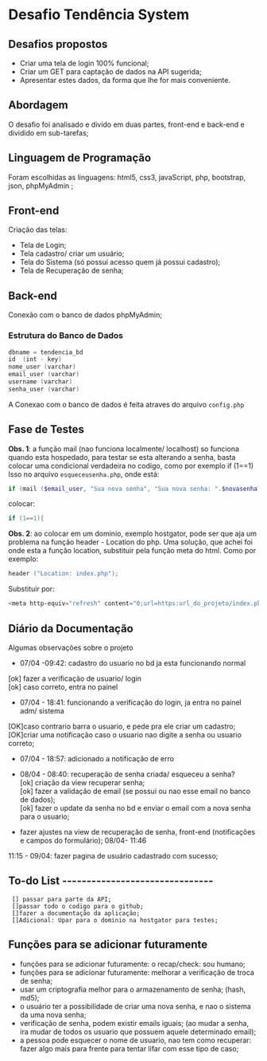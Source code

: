 # Desafio Tendência System

## Desafios propostos
* Criar uma tela de login 100% funcional;
* Criar um GET para captação de dados na API sugerida; 
* Apresentar estes dados, da forma que lhe for mais conveniente.


## Abordagem
O desafio foi analisado e divido em duas partes, front-end e back-end e dividido em sub-tarefas;

## Linguagem de Programação
Foram escolhidas as linguagens: html5, css3, javaScript, php, bootstrap, json, phpMyAdmin ;

## Front-end
Criação das telas:
* Tela de Login;
* Tela cadastro/ criar um usuário;
* Tela do Sistema (só possui acesso quem já possui cadastro);
* Tela de Recuperação de senha;

## Back-end
Conexão com o banco de dados phpMyAdmin;
### Estrutura do Banco de Dados 

```powershell
dbname = tendencia_bd
id  (int - key)
nome_user (varchar)
email_user (varchar)
username (varchar)
senha_user (varchar)
```
A Conexao com o banco de dados é feita atraves do arquivo `config.php`



## Fase de Testes
**Obs. 1**: a função mail (nao funciona localmente/ localhost) so funciona quando esta hospedado, para testar se esta alterando a senha, basta colocar uma condicional verdadeira no codigo, como por exemplo if (1==1)
Isso no arquivo `esqueceusenha.php`, onde está:

```powershell
if (mail ($email_user, "Sua nova senha", "Sua nova senha: ".$novasenha)){
```
colocar:
```powershell
if (1==1){
```

**Obs. 2**: ao colocar em um dominio, exemplo hostgator, pode ser que aja um problema na função header - Location do php. 
Uma solução, que achei foi onde esta a função location, substituir pela função meta do html. Como por exemplo:

```powershell
header ("Location: index.php");
```

Substituir por:

```powershell
<meta http-equiv="refresh" content="0;url=https:url_do_projeto/index.php">
```

## Diário da Documentação

Algumas observações sobre o projeto 

* 07/04 -09:42: cadastro do usuario no bd ja esta funcionando normal

[ok] fazer a verificação de usuario/ login <br>
[ok] caso correto, entra no painel <br>

* 07/04 - 18:41: funcionando a verificação do login, ja entra no painel adm/ sistema

[OK]caso contrario barra o usuario, e pede pra ele criar um cadastro; <br>
[OK]criar uma notificação caso o usuario nao digite a senha ou usuario correto; <br>

* 07/04 - 18:57: adicionado a notificação de erro 


* 08/04 - 08:40: recuperação de senha criada/ esqueceu a senha? <br>
[ok] criação da view recuperar senha;<br>
[ok] fazer a validação de email (se possui ou nao esse email no banco de dados); <br>
[ok] fazer o update da senha no bd e enviar o email com a nova senha para o usuario;<br>


- fazer ajustes na view de recuperação de senha, front-end (notificações e campos do formulário);
08/04- 11:46

11:15 - 09/04: fazer pagina de usuário cadastrado com sucesso;


## To-do List -------------------------------
	 [] passar para parte da API; 
	 []passar todo o codigo para o github; 
	 []fazer a documentação da aplicação; 
	 []Adicional: Upar para o dominio na hostgator para testes;


## Funções para se adicionar futuramente
* funções para se adicionar futuramente: o recap/check: sou humano; <br>
* funções para se adicionar futuramente: melhorar a verificação de troca de senha; <br>
* usar um criptografia melhor para o armazenamento de senha; (hash, md5); <br>
* o usuário ter a possibilidade de criar uma nova senha, e nao o sistema da uma nova senha; <br>
* verificação de senha, podem existir emails iguais; (ao mudar a senha, ira mudar de todos os usuario que possuem aquele determinado email); <br>
* a pessoa pode esquecer o nome de usuario, nao tem como recuperar: fazer algo mais para frente para tentar lifar com esse tipo de caso; <br>
